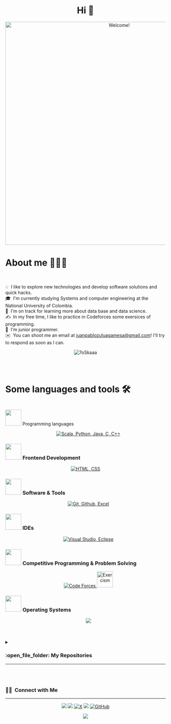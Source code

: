 <h1 align="center">Hi 👋</h1>

<div align="center" width="50">

<img src="https://1.bp.blogspot.com/-6AYOlKIRAns/WYiZ8lGfICI/AAAAAAAABTk/c6fzq1mX274z6P6eqE8oYipgTSllHeJ4ACLcBGAs/s1600/programando.gif" alt="Welcome!" width="700"/>

</div>

<div align="left">

<h1>About me 👨🏻‍💻</h1> <br>

</div>

<div align="left">

💡 &nbsp;I like to explore new technologies and develop software solutions and quick hacks.\
🎓 &nbsp;I'm currently studying Systems and computer engineering at the National University of Colombia.\
🌱 &nbsp;I'm on track for learning more about data base and data science.\
✍️ &nbsp;In my free time, I like to practice in Codeforces some exersices of programming.\
💬 &nbsp;I'm junior programmer.\
✉️ &nbsp;You can shoot me an email at juanpablozuluagamesa@gmail.com! I'll try to respond as soon as I can.

</div>

<div align="center">

<p align="center"><img src="https://github-readme-streak-stats.herokuapp.com/?user=Ritz38&theme=tokyonight_duo" alt="7oSkaaa" /></p>

</br>
</br>

</div>


<div align="left">

<h1>Some languages and tools 🛠️</h1> <br>

</div>

<div align="left>

### <picture> <img src = "https://raw.githubusercontent.com/7oSkaaa/7oSkaaa/refs/heads/main/Images/Programming_Languages.gif?raw=true" width = 50px>  </picture> Programming languages

<p align="center"> 
  &emsp; 
  <a href=#" target="_blank"> 
    <img alt="Scala, Python, Java, C, C++" src="https://skillicons.dev/icons?i=scala,python,java,c,cpp&perline=14">
  </a> 
</p>

### <picture> <img src = "https://github.com/7oSkaaa/7oSkaaa/blob/main/Images/Front_End.gif?raw=true" width = 50px>  </picture> Frontend Development
<p align="center"> 
  <a href="#" target="_blank"> 
   <img alt="HTML, CSS" src="https://skillicons.dev/icons?i=html,css&perline=14">
  </a>   
</p>

 ### <picture> <img src = "https://github.com/7oSkaaa/7oSkaaa/blob/main/Images/Software_Tools.gif?raw=true" width = 50px>  </picture> Software & Tools
 
<p align="center">
  &emsp;
    <a href="#"><img alt="Git, Github, Excel" src="https://skillicons.dev/icons?i=git,github&perline=14"></a>
</p>

 ### <picture> <img src = "https://github.com/7oSkaaa/7oSkaaa/blob/main/Images/IDEs.gif?raw=true" width = 50px>  </picture> IDEs
 
<p align="center">
  &emsp;
    <a href="#"><img alt="Visual Studio, Eclipse" src="https://skillicons.dev/icons?i=visualstudio,eclipse&perline=14"></a>
</p>

 ### <picture> <img src = "https://github.com/7oSkaaa/7oSkaaa/blob/main/Images/CP_PS.gif?raw=true" width = 50px>  </picture> Competitive Programming & Problem Solving
 
<p align="center">
  &emsp;
     <a href="https://codeforces.com/profile/ritz38"><img src="https://img.icons8.com/external-tal-revivo-shadow-tal-revivo/50/000000/external-codeforces-programming-competitions-and-contests-programming-community-logo-shadow-tal-revivo.png" alt="Code Forces"/>
     <a href="https://exercism.org/profiles/Ritz38"><img src="https://static-00.iconduck.com/assets.00/exercism-icon-512x442-vk79kwep.png" alt="Exercism" width = 50px />     
</a>	
</p>

 ### <picture> <img src = "https://github.com/7oSkaaa/7oSkaaa/blob/main/Images/OS.gif?raw=true" width = 50px>  </picture> Operating Systems
 
<p align="center">
  &emsp;
    <a href="#"><img src="https://skillicons.dev/icons?i=linux,windows&perline=14"></a>

</p>

</div>

<br/>
<br/>


<details><summary><h3> :open_file_folder: My Repositories </h3><hr></summary>


	
<div>
  <p align="center">
	<a href="https://github.com/Ritz38/Estructura-de-datos.git">
      		<img src="https://github-readme-stats.vercel.app/api/pin/?username=Ritz38&repo=Estructura-de-datos&theme=tokyonight" alt="GitHub Stats" />
    	</a>
	<a href="https://github.com/Ritz38/Codeforces.git">
      		<img src="https://github-readme-stats.vercel.app/api/pin/?username=Ritz38&repo=Codeforces&theme=tokyonight" alt="GitHub Stats" />
    	</a>
    	<a href="https://github.com/Ritz38/POO-G4">
      		<img src="https://github-readme-stats.vercel.app/api/pin/?username=Ritz38&repo=POO-G4&theme=tokyonight" alt="GitHub Stats" />
    	</a>
    	<a href="https://github.com/Ritz38/AprendiendoHTML-CSS-JS.git">
      		<img src="https://github-readme-stats.vercel.app/api/pin/?username=Ritz38&repo=AprendiendoHTML-CSS-JS&theme=tokyonight" alt="GitHub Stats" />
    	</a>
  </p>
</div>

</details>


<br/>
<br/>

### 🤝🏻 &nbsp;Connect with Me
<hr>
<p align="center">
<a href="https://www.linkedin.com/in/juan-zuluaga-2a4334282/"><img src="https://img.shields.io/badge/-Juan%20Zuluaga-0077B5?style=flat&logo=Linkedin&logoColor=white"/></a>
<a href="https://www.instagram.com/juan.pssj/"><img src="https://img.shields.io/badge/-@juan.pssj-E4405F?style=flat&logo=Instagram&logoColor=white"/></a>
<a href="https://twitter.com/Ritz_38"><img alt="X" src="https://img.shields.io/badge/@Ritz_38-%23181717.svg?style=flat&logo=x&logoColor=white"></a>
<a href="https://www.facebook.com/zuluaga.zuluaga.790"><img src="https://img.shields.io/badge/-Juan%20Zuluaga-1877F2?style=flat&logo=Facebook&logoColor=white"/></a>
<a href="https://github.com/DarthKar"><img alt="GitHub" src="https://img.shields.io/badge/githubfriend-%23181717.svg?style=flat&logo=github&logoColor=white"></a>
</p>


<p align="center">
  <a href="https://github.com/Ritz38">
    <img src="https://komarev.com/ghpvc/?username=Ritz38&color=blue&style=flat)" />
  </a>
</p>

